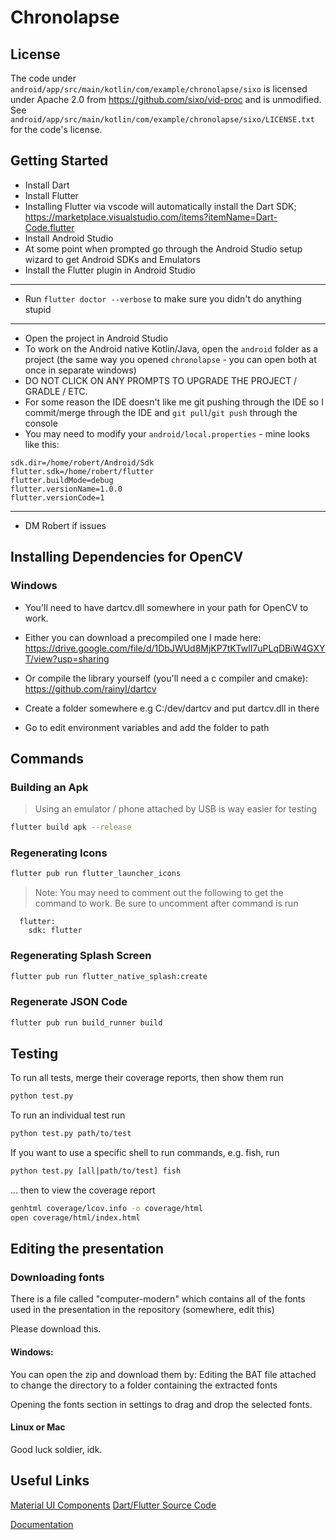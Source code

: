 # Chronolapse

## License

The code under `android/app/src/main/kotlin/com/example/chronolapse/sixo` is licensed under Apache 2.0
from https://github.com/sixo/vid-proc and is unmodified. See `android/app/src/main/kotlin/com/example/chronolapse/sixo/LICENSE.txt`
for the code's license.

## Getting Started

- Install Dart
- Install Flutter
- Installing Flutter via vscode will automatically install the Dart SDK; https://marketplace.visualstudio.com/items?itemName=Dart-Code.flutter
- Install Android Studio
- At some point when prompted go through the Android Studio setup wizard to get Android SDKs and Emulators
- Install the Flutter plugin in Android Studio

---

- Run `flutter doctor --verbose` to make sure you didn't do anything stupid

---

- Open the project in Android Studio
- To work on the Android native Kotlin/Java, open the `android` folder as a project (the same way you opened `chronolapse` - you can open both at once in separate windows)
- DO NOT CLICK ON ANY PROMPTS TO UPGRADE THE PROJECT / GRADLE / ETC.
- For some reason the IDE doesn't like me git pushing through the IDE so I commit/merge through the IDE and `git pull`/`git push` through the console
- You may need to modify your `android/local.properties` - mine looks like this:

```properties
sdk.dir=/home/robert/Android/Sdk
flutter.sdk=/home/robert/flutter
flutter.buildMode=debug
flutter.versionName=1.0.0
flutter.versionCode=1
```

---

- DM Robert if issues

## Installing Dependencies for OpenCV

### Windows

- You'll need to have dartcv.dll somewhere in your path for OpenCV to work.
- Either you can download a precompiled one I made here:
https://drive.google.com/file/d/1DbJWUd8MjKP7tKTwIl7uPLqDBiW4GXYT/view?usp=sharing

- Or compile the library yourself (you'll need a c compiler and cmake):
https://github.com/rainyl/dartcv

- Create a folder somewhere e.g C:/dev/dartcv and put dartcv.dll in there
- Go to edit environment variables and add the folder to path

## Commands

### Building an Apk
> Using an emulator / phone attached by USB is way easier for testing
```bash
flutter build apk --release
```

### Regenerating Icons
```bash
flutter pub run flutter_launcher_icons
```

> Note: You may need to comment out the following to get the command to work. Be sure to uncomment after command is run
```
  flutter:
    sdk: flutter
```

### Regenerating Splash Screen
```bash
flutter pub run flutter_native_splash:create
```

### Regenerate JSON Code
```bash
flutter pub run build_runner build
```

## Testing

To run all tests, merge their coverage reports, then show them run
```bash
python test.py
```

To run an individual test run
```bash
python test.py path/to/test
```

If you want to use a specific shell to run commands, e.g. fish, run
```bash
python test.py [all|path/to/test] fish
```

... then to view the coverage report
```bash
genhtml coverage/lcov.info -o coverage/html
open coverage/html/index.html
```

## Editing the presentation
### Downloading fonts
There is a file called "computer-modern" which contains all of the fonts used in the presentation in the repository (somewhere, edit this)

Please download this.

#### Windows:
You can open the zip and download them by:
Editing the BAT file attached to change the directory to a folder containing the extracted fonts

Opening the fonts section in settings to drag and drop the selected fonts.

#### Linux or Mac
Good luck soldier, idk.

## Useful Links

[Material UI Components](https://flutter.github.io/samples/web/material_3_demo/) [Dart/Flutter Source Code](https://github.com/flutter/samples/tree/main/material_3_demo/lib)
    

[Documentation](http://github.com/Printers-CM22007/documentation/)
